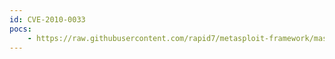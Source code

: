 ```yaml
---
id: CVE-2010-0033
pocs:
    - https://raw.githubusercontent.com/rapid7/metasploit-framework/master/modules/exploits/windows/fileformat/ms10_004_textbytesatom.rb
---
```


